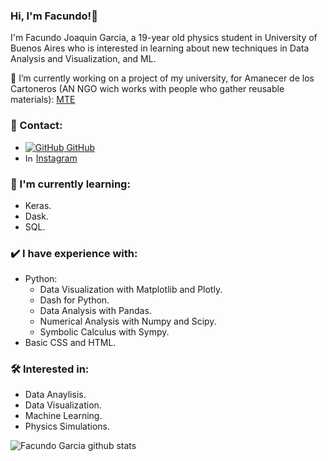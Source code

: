 ### Hi, I'm Facundo!👋
I'm Facundo Joaquin Garcia, a 19-year old physics student in University of Buenos Aires who is interested in learning about new techniques in Data Analysis and Visualization, and ML.

🔭 I’m currently working on a project of my university, for Amanecer de los Cartoneros (AN NGO wich works with people who gather reusable materials): [MTE](https://github.com/Taller-Datos-Populares-UBA/MTE)

### 📲 Contact:
- [![GitHub](https://i.stack.imgur.com/tskMh.png) GitHub](https://github.com/facundojgarcia02) 
- <img src="https://edent.github.io/SuperTinyIcons/images/svg/instagram.svg" width="13" title="Instagram" /> [Instagram](https://www.instagram.com/facug02/)

### 👀 I'm currently learning:
- Keras.
- Dask.
- SQL.

### ✔️ I have experience with:
- Python:
  - Data Visualization with Matplotlib and Plotly.
  - Dash for Python.
  - Data Analysis with Pandas.
  - Numerical Analysis with Numpy and Scipy.
  - Symbolic Calculus with Sympy.
- Basic CSS and HTML.

### 🛠 Interested in:
- Data Anaylisis.
- Data Visualization.
- Machine Learning.
- Physics Simulations.

![Facundo Garcia github stats](https://github-readme-stats.vercel.app/api?username=facundojgarcia02&show_icons=true&theme=dark)

